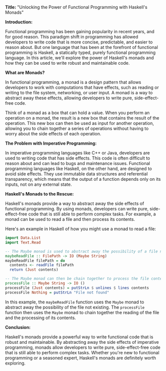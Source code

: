 **Title:** "Unlocking the Power of Functional Programming with Haskell's Monads"

**Introduction:**

Functional programming has been gaining popularity in recent years, and for good reason. This paradigm shift in programming has allowed developers to write code that is more concise, predictable, and easier to reason about. But one language that has been at the forefront of functional programming is Haskell, a statically typed, purely functional programming language. In this article, we'll explore the power of Haskell's monads and how they can be used to write robust and maintainable code.

**What are Monads?**

In functional programming, a monad is a design pattern that allows developers to work with computations that have effects, such as reading or writing to the file system, networking, or user input. A monad is a way to abstract away these effects, allowing developers to write pure, side-effect-free code.

Think of a monad as a box that can hold a value. When you perform an operation on a monad, the result is a new box that contains the result of the operation. This new box can then be used as input for another operation, allowing you to chain together a series of operations without having to worry about the side effects of each operation.

**The Problem with Imperative Programming:**

In imperative programming languages like C++ or Java, developers are used to writing code that has side effects. This code is often difficult to reason about and can lead to bugs and maintenance issues. Functional programming languages like Haskell, on the other hand, are designed to avoid side effects. They use immutable data structures and referential transparency, which means that the output of a function depends only on its inputs, not on any external state.

**Haskell's Monads to the Rescue:**

Haskell's monads provide a way to abstract away the side effects of functional programming. By using monads, developers can write pure, side-effect-free code that is still able to perform complex tasks. For example, a monad can be used to read a file and then process its contents.

Here's an example in Haskell of how you might use a monad to read a file:
```haskell
import Data.List
import Text.Read

-- The Maybe monad is used to abstract away the possibility of a file not existing
maybeReadFile :: FilePath -> IO (Maybe String)
maybeReadFile filePath = do
  contents <- readFile filePath
  return (Just contents)

-- The Maybe monad can then be chain together to process the file contents
processFile :: Maybe String -> IO ()
processFile (Just contents) = putStrLn $ unlines $ lines contents
processFile Nothing = putStrLn "File not found"
```
In this example, the `maybeReadFile` function uses the `Maybe` monad to abstract away the possibility of the file not existing. The `processFile` function then uses the `Maybe` monad to chain together the reading of the file and the processing of its contents.

**Conclusion:**

Haskell's monads provide a powerful way to write functional code that is robust and maintainable. By abstracting away the side effects of imperative programming, monads allow developers to write pure, side-effect-free code that is still able to perform complex tasks. Whether you're new to functional programming or a seasoned expert, Haskell's monads are definitely worth exploring.
